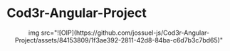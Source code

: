 ﻿# Cod3r-Angular-Project

<div align="center">
  img src="![OIP](https://github.com/jossuel-js/Cod3r-Angular-Project/assets/84153809/1f3ae392-2811-42d8-84ba-c6d7b3c7bd65)" 
</div>
